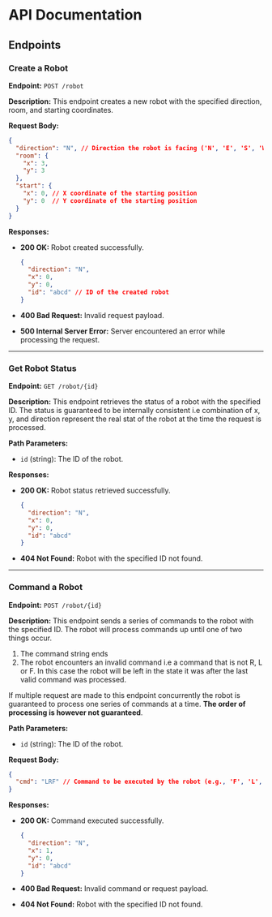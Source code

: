 
# API Documentation

## Endpoints

### Create a Robot

**Endpoint:** `POST /robot`

**Description:** This endpoint creates a new robot with the specified direction, room, and starting coordinates.

**Request Body:**

```json
{
  "direction": "N", // Direction the robot is facing ('N', 'E', 'S', 'W')
  "room": {
    "x": 3, 
    "y": 3 
  },
  "start": {
    "x": 0, // X coordinate of the starting position
    "y": 0  // Y coordinate of the starting position
  }
}
```

**Responses:**

- **200 OK:** Robot created successfully.

  ```json
  {
    "direction": "N",
    "x": 0,
    "y": 0,
    "id": "abcd" // ID of the created robot
  }
  ```

- **400 Bad Request:** Invalid request payload.
- **500 Internal Server Error:** Server encountered an error while processing the request.

---

### Get Robot Status

**Endpoint:** `GET /robot/{id}`

**Description:** This endpoint retrieves the status of a robot with the specified ID. The status is guaranteed to be internally consistent i.e combination of x, y, and direction represent the real stat of the robot at the time the request is processed.

**Path Parameters:**

- `id` (string): The ID of the robot.

**Responses:**

- **200 OK:** Robot status retrieved successfully.

  ```json
  {
    "direction": "N",
    "x": 0,
    "y": 0,
    "id": "abcd"
  }
  ```

- **404 Not Found:** Robot with the specified ID not found.

---

### Command a Robot

**Endpoint:** `POST /robot/{id}`

**Description:** This endpoint sends a series of commands to the robot with the specified ID. The robot will process commands up until one of two things occur.

  1. The command string ends
  2. The robot encounters an invalid command i.e a command that is not R, L or F. In this case the robot will be left in the state it was after the last valid command was processed.

If multiple request are made to this endpoint concurrently the robot is guaranteed to process one series of commands at a time. **The order of processing is however not guaranteed**.

**Path Parameters:**

- `id` (string): The ID of the robot.

**Request Body:**

```json
{
  "cmd": "LRF" // Command to be executed by the robot (e.g., 'F', 'L', 'R')
}
```

**Responses:**

- **200 OK:** Command executed successfully.

  ```json
  {
    "direction": "N",
    "x": 1,
    "y": 0,
    "id": "abcd"
  }
  ```

- **400 Bad Request:** Invalid command or request payload.
- **404 Not Found:** Robot with the specified ID not found.
